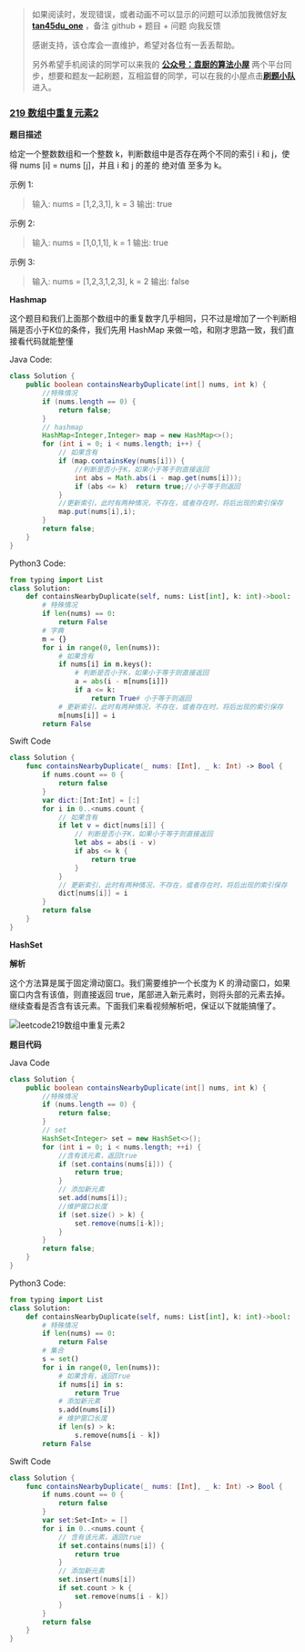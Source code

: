 > 如果阅读时，发现错误，或者动画不可以显示的问题可以添加我微信好友  **[tan45du_one](https://raw.githubusercontent.com/tan45du/tan45du.github.io/master/个人微信.15egrcgqd94w.jpg)** ，备注  github  + 题目 + 问题  向我反馈
>
> 感谢支持，该仓库会一直维护，希望对各位有一丢丢帮助。
>
> 另外希望手机阅读的同学可以来我的 <u>[**公众号：袁厨的算法小屋**](https://raw.githubusercontent.com/tan45du/test/master/微信图片_20210320152235.2pthdebvh1c0.png)</u> 两个平台同步，想要和题友一起刷题，互相监督的同学，可以在我的小屋点击<u>[**刷题小队**](https://raw.githubusercontent.com/tan45du/test/master/微信图片_20210320152235.2pthdebvh1c0.png)</u>进入。 

###  [219 数组中重复元素2](https://leetcode-cn.com/problems/contains-duplicate-ii/)

**题目描述**

给定一个整数数组和一个整数 k，判断数组中是否存在两个不同的索引 i 和 j，使得 nums [i] = nums [j]，并且 i 和 j 的差的 绝对值 至多为 k。

示例 1:

> 输入: nums = [1,2,3,1], k = 3
> 输出: true

示例 2:

> 输入: nums = [1,0,1,1], k = 1
> 输出: true

示例 3:

> 输入: nums = [1,2,3,1,2,3], k = 2
> 输出: false

**Hashmap**

这个题目和我们上面那个数组中的重复数字几乎相同，只不过是增加了一个判断相隔是否小于K位的条件，我们先用 HashMap 来做一哈，和刚才思路一致，我们直接看代码就能整懂

Java Code:

```java
class Solution {
    public boolean containsNearbyDuplicate(int[] nums, int k) {
        //特殊情况
        if (nums.length == 0) {
            return false;
        }
        // hashmap
        HashMap<Integer,Integer> map = new HashMap<>();
        for (int i = 0; i < nums.length; i++) {
            // 如果含有
            if (map.containsKey(nums[i])) {
                //判断是否小于K，如果小于等于则直接返回
                int abs = Math.abs(i - map.get(nums[i]));
                if (abs <= k)  return true;//小于等于则返回        
            }
            //更新索引，此时有两种情况，不存在，或者存在时，将后出现的索引保存
            map.put(nums[i],i);
        }
        return false;
    }
}
```

Python3 Code:

```python
from typing import List
class Solution:
    def containsNearbyDuplicate(self, nums: List[int], k: int)->bool:
        # 特殊情况
        if len(nums) == 0:
            return False
        # 字典
        m = {}
        for i in range(0, len(nums)):
            # 如果含有
            if nums[i] in m.keys():
                # 判断是否小于K，如果小于等于则直接返回
                a = abs(i - m[nums[i]])
                if a <= k:
                    return True# 小于等于则返回  
            # 更新索引，此时有两种情况，不存在，或者存在时，将后出现的索引保存
            m[nums[i]] = i
        return False
```

Swift Code

```swift
class Solution {
    func containsNearbyDuplicate(_ nums: [Int], _ k: Int) -> Bool {
        if nums.count == 0 {
            return false
        }
        var dict:[Int:Int] = [:]
        for i in 0..<nums.count {
            // 如果含有
            if let v = dict[nums[i]] {
                // 判断是否小于K，如果小于等于则直接返回
                let abs = abs(i - v)
                if abs <= k {
                    return true
                }
            }
            // 更新索引，此时有两种情况，不存在，或者存在时，将后出现的索引保存
            dict[nums[i]] = i
        }
        return false
    }
}
```

**HashSet**

**解析**

这个方法算是属于固定滑动窗口。我们需要维护一个长度为 K 的滑动窗口，如果窗口内含有该值，则直接返回 true，尾部进入新元素时，则将头部的元素去掉。继续查看是否含有该元素。下面我们来看视频解析吧，保证以下就能搞懂了。

![leetcode219数组中重复元素2](https://cdn.jsdelivr.net/gh/tan45du/test1@master/20210122/leetcode219数组中重复元素2.6m947ehfpb40.gif)



**题目代码**

Java Code

```java
class Solution {
    public boolean containsNearbyDuplicate(int[] nums, int k) {
        //特殊情况
        if (nums.length == 0) {
            return false;
        }
        // set
        HashSet<Integer> set = new HashSet<>();
        for (int i = 0; i < nums.length; ++i) {
            //含有该元素，返回true
            if (set.contains(nums[i])) {
                return true;
            }
            // 添加新元素
            set.add(nums[i]);
            //维护窗口长度
            if (set.size() > k) {
                set.remove(nums[i-k]);
            }
        }
        return false;
    }
}
```

Python3 Code:

```python
from typing import List
class Solution:
    def containsNearbyDuplicate(self, nums: List[int], k: int)->bool:
        # 特殊情况
        if len(nums) == 0:
            return False
        # 集合
        s = set()
        for i in range(0, len(nums)):
            # 如果含有，返回True
            if nums[i] in s:
                return True
            # 添加新元素
            s.add(nums[i])
            # 维护窗口长度
            if len(s) > k:
                s.remove(nums[i - k])
        return False
```        

Swift Code

```swift
class Solution {
    func containsNearbyDuplicate(_ nums: [Int], _ k: Int) -> Bool {
        if nums.count == 0 {
            return false
        }
        var set:Set<Int> = []
        for i in 0..<nums.count {
            // 含有该元素，返回true
            if set.contains(nums[i]) {
                return true
            }
            // 添加新元素
            set.insert(nums[i])
            if set.count > k {
                set.remove(nums[i - k])
            }
        }
        return false
    }
}
```
